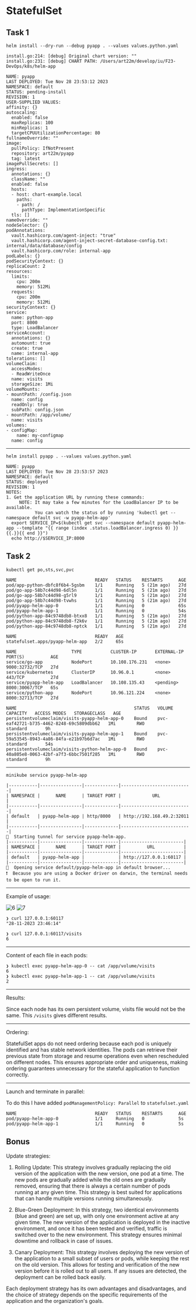 # StatefulSet

## Task 1

```
helm install --dry-run --debug pyapp . --values values.python.yaml
```

```
install.go:214: [debug] Original chart version: ""
install.go:231: [debug] CHART PATH: /Users/art22m/develop/iu/F23-DevOps/k8s/helm-app

NAME: pyapp
LAST DEPLOYED: Tue Nov 28 23:53:12 2023
NAMESPACE: default
STATUS: pending-install
REVISION: 1
USER-SUPPLIED VALUES:
affinity: {}
autoscaling:
  enabled: false
  maxReplicas: 100
  minReplicas: 1
  targetCPUUtilizationPercentage: 80
fullnameOverride: ""
image:
  pullPolicy: IfNotPresent
  repository: art22m/pyapp
  tag: latest
imagePullSecrets: []
ingress:
  annotations: {}
  className: ""
  enabled: false
  hosts:
  - host: chart-example.local
    paths:
    - path: /
      pathType: ImplementationSpecific
  tls: []
nameOverride: ""
nodeSelector: {}
podAnnotations:
  vault.hashicorp.com/agent-inject: "true"
  vault.hashicorp.com/agent-inject-secret-database-config.txt: internal/data/database/config
  vault.hashicorp.com/role: internal-app
podLabels: {}
podSecurityContext: {}
replicaCount: 2
resources:
  limits:
    cpu: 200m
    memory: 512Mi
  requests:
    cpu: 200m
    memory: 512Mi
securityContext: {}
service:
  name: python-app
  port: 8000
  type: LoadBalancer
serviceAccount:
  annotations: {}
  automount: true
  create: true
  name: internal-app
tolerations: []
volumeClaim:
  accessModes:
  - ReadWriteOnce
  name: visits
  storageSize: 1Mi
volumeMounts:
- mountPath: /config.json
  name: config
  readOnly: true
  subPath: config.json
- mountPath: /app/volume/
  name: visits
volumes:
- configMap:
    name: my-configmap
  name: config
```

---

```
helm install pyapp . --values values.python.yaml
```

```
NAME: pyapp
LAST DEPLOYED: Tue Nov 28 23:53:57 2023
NAMESPACE: default
STATUS: deployed
REVISION: 1
NOTES:
1. Get the application URL by running these commands:
     NOTE: It may take a few minutes for the LoadBalancer IP to be available.
           You can watch the status of by running 'kubectl get --namespace default svc -w pyapp-helm-app'
  export SERVICE_IP=$(kubectl get svc --namespace default pyapp-helm-app --template "{{ range (index .status.loadBalancer.ingress 0) }}{{.}}{{ end }}")
  echo http://$SERVICE_IP:8000
```

## Task 2


```
kubectl get po,sts,svc,pvc
```

```
NAME                              READY   STATUS    RESTARTS      AGE
pod/app-python-dbfc8f6b4-5gsbm    1/1     Running   5 (21m ago)   27d
pod/go-app-58b7c44d98-6dl5n       1/1     Running   5 (21m ago)   27d
pod/go-app-58b7c44d98-g5rl9       1/1     Running   5 (21m ago)   27d
pod/go-app-58b7c44d98-tvwhs       1/1     Running   5 (21m ago)   27d
pod/pyapp-helm-app-0              1/1     Running   0             65s
pod/pyapp-helm-app-1              1/1     Running   0             54s
pod/python-app-84c9748db8-btxx8   1/1     Running   5 (21m ago)   27d
pod/python-app-84c9748db8-f2k6v   1/1     Running   5 (21m ago)   27d
pod/python-app-84c9748db8-nptck   1/1     Running   5 (21m ago)   27d

NAME                              READY   AGE
statefulset.apps/pyapp-helm-app   2/2     65s

NAME                     TYPE           CLUSTER-IP       EXTERNAL-IP   PORT(S)          AGE
service/go-app           NodePort       10.108.176.231   <none>        9000:32732/TCP   27d
service/kubernetes       ClusterIP      10.96.0.1        <none>        443/TCP          27d
service/pyapp-helm-app   LoadBalancer   10.108.135.43    <pending>     8000:30067/TCP   65s
service/python-app       NodePort       10.96.121.224    <none>        8000:32713/TCP   27d

NAME                                             STATUS   VOLUME                                     CAPACITY   ACCESS MODES   STORAGECLASS   AGE
persistentvolumeclaim/visits-pyapp-helm-app-0    Bound    pvc-eaf42721-b735-4462-8248-69c5809dbb62   1Mi        RWO            standard       9h
persistentvolumeclaim/visits-pyapp-helm-app-1    Bound    pvc-59a53545-8943-4a86-84fa-e21b97b6d7ac   1Mi        RWO            standard       54s
persistentvolumeclaim/visits-python-helm-app-0   Bound    pvc-40a805e8-0063-42bf-a7f3-6bbc7501f285   1Mi        RWO            standard       9h
```

---

```
minikube service pyapp-helm-app
```

```
|-----------|----------------|-------------|---------------------------|
| NAMESPACE |      NAME      | TARGET PORT |            URL            |
|-----------|----------------|-------------|---------------------------|
| default   | pyapp-helm-app | http/8000   | http://192.168.49.2:32011 |
|-----------|----------------|-------------|---------------------------|
🏃  Starting tunnel for service pyapp-helm-app.
|-----------|----------------|-------------|------------------------|
| NAMESPACE |      NAME      | TARGET PORT |          URL           |
|-----------|----------------|-------------|------------------------|
| default   | pyapp-helm-app |             | http://127.0.0.1:60117 |
|-----------|----------------|-------------|------------------------|
🎉  Opening service default/pyapp-helm-app in default browser...
❗  Because you are using a Docker driver on darwin, the terminal needs to be open to run it.
```

---
Example of usage: 

![6](imgs/6.jpeg)
![7](imgs/7.jpeg)

```
❯ curl 127.0.0.1:60117
"28-11-2023 23:46:14"

❯ curl 127.0.0.1:60117/visits
6
```

--- 
Content of each file in each pods:

```
❯ kubectl exec pyapp-helm-app-0 -- cat /app/volume/visits
6
❯ kubectl exec pyapp-helm-app-1 -- cat /app/volume/visits
2
```

---
Results:

Since each node has its own persistent volume, visits file would not be the same. This `/visits` gives different results.

---
Ordering:

StatefulSet apps do not need ordering because each pod is uniquely identified and has stable network identities. The pods can retrieve their previous state from storage and resume operations even when rescheduled on different nodes. This ensures appropriate order and uniqueness, making ordering guarantees unnecessary for the stateful application to function correctly.

---
Launch and terminate in parallel:

To do this I have added  `podManagementPolicy: Parallel` to `statefulset.yaml`

```
NAME                              READY   STATUS    RESTARTS      AGE
pod/pyapp-helm-app-0              1/1     Running   0             5s
pod/pyapp-helm-app-1              1/1     Running   0             5s
```

## Bonus

Update strategies:

1. Rolling Update: This strategy involves gradually replacing the old version of the application with the new version, one pod at a time. The new pods are gradually added while the old ones are gradually removed, ensuring that there is always a certain number of pods running at any given time. This strategy is best suited for applications that can handle multiple versions running simultaneously.

2. Blue-Green Deployment: In this strategy, two identical environments (blue and green) are set up, with only one environment active at any given time. The new version of the application is deployed in the inactive environment, and once it has been tested and verified, traffic is switched over to the new environment. This strategy ensures minimal downtime and rollback in case of issues.

3. Canary Deployment: This strategy involves deploying the new version of the application to a small subset of users or pods, while keeping the rest on the old version. This allows for testing and verification of the new version before it is rolled out to all users. If any issues are detected, the deployment can be rolled back easily.

Each deployment strategy has its own advantages and disadvantages, and the choice of strategy depends on the specific requirements of the application and the organization's goals.

